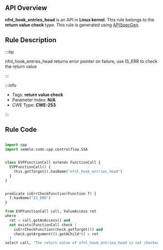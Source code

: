 ---
---


## API Overview
**nfnl_hook_entries_head** is an API in **Linux kernel**. This rule belongs to the **return value check** type. This rule is generated using [APISpecGen](../../tools/APISpecGen).
## Rule Description

:::tip

nfnl_hook_entries_head returns error pointer on failure, use IS_ERR to check the return value

:::

:::info

- Tags: **return value check**
- Parameter Index: **N/A**
- CWE Type: **CWE-253**

:::

## Rule Code
```python

import cpp
import semmle.code.cpp.controlflow.SSA


class EVPFunctionCall extends FunctionCall {
  EVPFunctionCall() {
    this.getTarget().hasName("nfnl_hook_entries_head")
  }
}


predicate isErrCheckFunction(Function f) {
  f.hasName("IS_ERR") 
}

from EVPFunctionCall call, ValueAccess ret
where
  ret = call.getAnAccess() and
  not exists(FunctionCall check |
    isErrCheckFunction(check.getTarget()) and
    check.getArgument(0).getAChild*() = ret
  )
select call, "The return value of nfnl_hook_entries_head is not checked with IS_ERR."
    
```